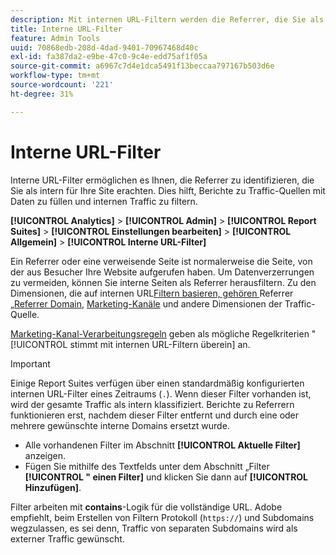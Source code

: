 ```yaml
---
description: Mit internen URL-Filtern werden die Referrer, die Sie als seitenintern betrachten, gekennzeichnet. Dies hilft, Berichte zu Traffic-Quellen mit Daten zu füllen und internen Traffic zu filtern.
title: Interne URL-Filter
feature: Admin Tools
uuid: 70868edb-208d-4dad-9401-70967468d40c
exl-id: fa387da2-e9be-47c0-9c4e-edd75af1f05a
source-git-commit: a6967c7d4e1dca5491f13beccaa797167b503d6e
workflow-type: tm+mt
source-wordcount: '221'
ht-degree: 31%

---
```



# Interne URL-Filter

Interne URL-Filter ermöglichen es Ihnen, die Referrer zu identifizieren, die Sie als intern für Ihre Site erachten. Dies hilft, Berichte zu Traffic-Quellen mit Daten zu füllen und internen Traffic zu filtern.

**[!UICONTROL Analytics]** > **[!UICONTROL Admin]** > **[!UICONTROL Report Suites]** > **[!UICONTROL Einstellungen bearbeiten]** > **[!UICONTROL Allgemein]** > **[!UICONTROL Interne URL-Filter]**

Ein Referrer oder eine verweisende Seite ist normalerweise die Seite, von der aus Besucher Ihre Website aufgerufen haben. Um Datenverzerrungen zu vermeiden, können Sie interne Seiten als Referrer herausfiltern. Zu den Dimensionen, die auf internen URL[Filtern basieren, gehören ](/help/components/dimensions/referrer.md)Referrer[ „Referrer Domain](/help/components/dimensions/referring-domain.md), [Marketing-Kanäle](/help/components/dimensions/marketing-channel.md) und andere Dimensionen der Traffic-Quelle.

[Marketing-Kanal-Verarbeitungsregeln](../marketing-channels/c-rules.md) geben als mögliche Regelkriterien &quot;[!UICONTROL stimmt mit internen URL-Filtern überein] an.

>[!IMPORTANT]
>
>Einige Report Suites verfügen über einen standardmäßig konfigurierten internen URL-Filter eines Zeitraums (`.`). Wenn dieser Filter vorhanden ist, wird der gesamte Traffic als intern klassifiziert. Berichte zu Referrern funktionieren erst, nachdem dieser Filter entfernt und durch eine oder mehrere gewünschte interne Domains ersetzt wurde.

* Alle vorhandenen Filter im Abschnitt **[!UICONTROL Aktuelle Filter]** anzeigen.
* Fügen Sie mithilfe des Textfelds unter dem Abschnitt „Filter **[!UICONTROL &quot; einen Filter]** und klicken Sie dann auf **[!UICONTROL Hinzufügen]**.

Filter arbeiten mit **contains**-Logik für die vollständige URL. Adobe empfiehlt, beim Erstellen von Filtern Protokoll (`https://`) und Subdomains wegzulassen, es sei denn, Traffic von separaten Subdomains wird als externer Traffic gewünscht.
